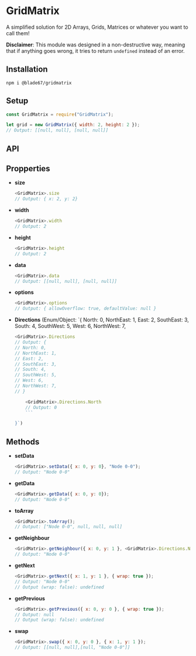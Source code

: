 # **GridMatrix**

A simplified solution for 2D Arrays, Grids, Matrices or whatever you want to call them!

**Disclaimer**: This module was designed in a non-destructive way, meaning that if anything goes wrong, it tries to return `undefined` instead of an error.

## **Installation**

```
npm i @blade67/gridmatrix
```

## **Setup**

```js
const GridMatrix = require("GridMatrix");

let grid = new GridMatrix({ width: 2, height: 2 });
// Output: [[null, null], [null, null]]
```

## **API**

## Propperties

-   **size**
    ```js
    <GridMatrix>.size
    // Output: { x: 2, y: 2}
    ```
-   **width**
    ```js
    <GridMatrix>.width
    // Output: 2
    ```
-   **height**
    ```js
    <GridMatrix>.height
    // Output: 2
    ```
-   **data**
    ```js
    <GridMatrix>.data
    // Output: [[null, null], [null, null]]
    ```
-   **options**
    ```js
    <GridMatrix>.options
    // Output: { allowOverflow: true, defaultValue: null }
    ```
-   **Directions** (Enum/Object: `{ North: 0, NorthEast: 1, East: 2, SouthEast: 3, South: 4, SouthWest: 5, West: 6, NorthWest: 7,
    ```js
    <GridMatrix>.Directions
    // Output: {
    // North: 0,
    // NorthEast: 1,
    // East: 2,
    // SouthEast: 3,
    // South: 4,
    // SouthWest: 5,
    // West: 6,
    // NorthWest: 7,
    // }

        <GridMatrix>.Directions.North
        // Output: 0
        ```

    }`)

## Methods

-   **setData**
    ```js
    <GridMatrix>.setData({ x: 0, y: 0}, "Node 0-0");
    // Output: "Node 0-0"
    ```
-   **getData**
    ```js
    <GridMatrix>.getData({ x: 0, y: 0});
    // Output: "Node 0-0"
    ```
-   **toArray**
    ```js
    <GridMatrix>.toArray();
    // Output: ["Node 0-0", null, null, null]
    ```
-   **getNeighbour**
    ```js
    <GridMatrix>.getNeighbour({ x: 0, y: 1 }, <GridMatrix>.Directions.North);
    // Output: "Node 0-0"
    ```
-   **getNext**
    ```js
    <GridMatrix>.getNext({ x: 1, y: 1 }, { wrap: true });
    // Output: "Node 0-0"
    // Output (wrap: false): undefined
    ```
-   **getPrevious**
    ```js
    <GridMatrix>.getPrevious({ x: 0, y: 0 }, { wrap: true });
    // Output: null
    // Output (wrap: false): undefined
    ```
-   **swap**
    ```js
    <GridMatrix>.swap({ x: 0, y: 0 }, { x: 1, y: 1 });
    // Output: [[null, null],[null, "Node 0-0"]]
    ```
